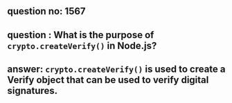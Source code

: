 
      
## question no: 1567

## question : What is the purpose of `crypto.createVerify()` in Node.js?

## answer: `crypto.createVerify()` is used to create a Verify object that can be used to verify digital signatures.
      